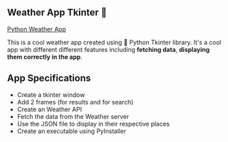 ## Weather App Tkinter :100:

[Python Weather App](./img/screenshot.JPG)

This is a cool weather app created using :snake: Python Tkinter library. It's a cool app with different different features including __fetching data__, __displaying them correctly in the app__.

## App Specifications

- Create a tkinter window
- Add 2 frames (for results and for search)
- Create an Weather API
- Fetch the data from the Weather server
- Use the JSON file to display in their respective places
- Create an executable using PyInstaller